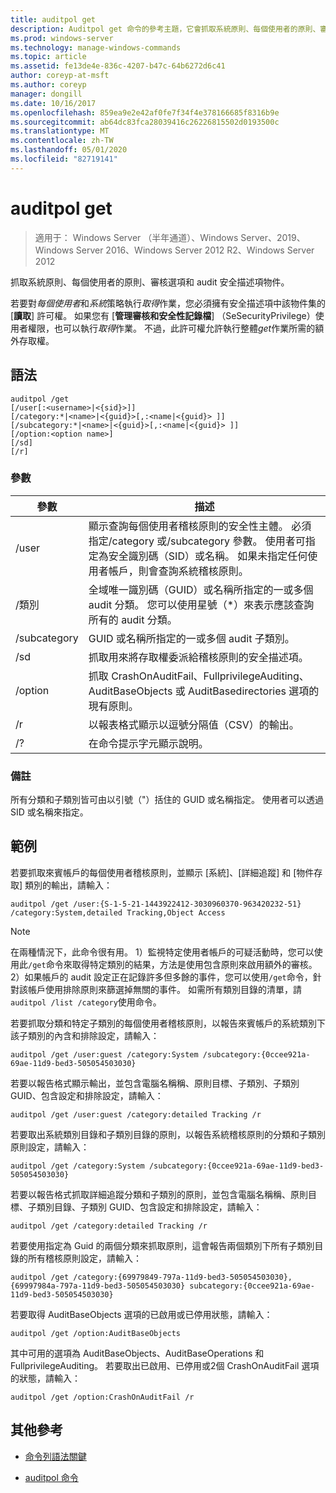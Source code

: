 ```yaml
---
title: auditpol get
description: Auditpol get 命令的參考主題，它會抓取系統原則、每個使用者的原則、審核選項和 audit 安全描述項物件。
ms.prod: windows-server
ms.technology: manage-windows-commands
ms.topic: article
ms.assetid: fe13de4e-836c-4207-b47c-64b6272d6c41
author: coreyp-at-msft
ms.author: coreyp
manager: dongill
ms.date: 10/16/2017
ms.openlocfilehash: 859ea9e2e42af0fe7f34f4e378166685f8316b9e
ms.sourcegitcommit: ab64dc83fca28039416c26226815502d0193500c
ms.translationtype: MT
ms.contentlocale: zh-TW
ms.lasthandoff: 05/01/2020
ms.locfileid: "82719141"
---
```

# <a name="auditpol-get"></a>auditpol get

> 適用于： Windows Server （半年通道）、Windows Server、2019、Windows Server 2016、Windows Server 2012 R2、Windows Server 2012

抓取系統原則、每個使用者的原則、審核選項和 audit 安全描述項物件。

若要對*每個使用者*和*系統*策略執行*取得*作業，您必須擁有安全描述項中該物件集的 [**讀取**] 許可權。 如果您有 [**管理審核和安全性記錄檔**] （SeSecurityPrivilege）使用者權限，也可以執行*取得*作業。 不過，此許可權允許執行整體*get*作業所需的額外存取權。

## <a name="syntax"></a>語法

```
auditpol /get
[/user[:<username>|<{sid}>]]
[/category:*|<name>|<{guid}>[,:<name|<{guid}> ]]
[/subcategory:*|<name>|<{guid}>[,:<name|<{guid}> ]]
[/option:<option name>]
[/sd]
[/r]
```

### <a name="parameters"></a>參數

| 參數 | 描述 |
| --------- | ----------- |
| /user | 顯示查詢每個使用者稽核原則的安全性主體。 必須指定/category 或/subcategory 參數。 使用者可指定為安全識別碼（SID）或名稱。 如果未指定任何使用者帳戶，則會查詢系統稽核原則。 |
| /類別 | 全域唯一識別碼（GUID）或名稱所指定的一或多個 audit 分類。 您可以使用星號（*）來表示應該查詢所有的 audit 分類。 |
| /subcategory | GUID 或名稱所指定的一或多個 audit 子類別。 |
| /sd | 抓取用來將存取權委派給稽核原則的安全描述項。 |
| /option | 抓取 CrashOnAuditFail、FullprivilegeAuditing、AuditBaseObjects 或 AuditBasedirectories 選項的現有原則。 |
| /r | 以報表格式顯示以逗號分隔值（CSV）的輸出。 |
| /? | 在命令提示字元顯示說明。 |

### <a name="remarks"></a>備註

所有分類和子類別皆可由以引號（"）括住的 GUID 或名稱指定。 使用者可以透過 SID 或名稱來指定。

## <a name="examples"></a>範例

若要抓取來賓帳戶的每個使用者稽核原則，並顯示 [系統]、[詳細追蹤] 和 [物件存取] 類別的輸出，請輸入：

```
auditpol /get /user:{S-1-5-21-1443922412-3030960370-963420232-51} /category:System,detailed Tracking,Object Access
```

> [!NOTE]
> 在兩種情況下，此命令很有用。 1）監視特定使用者帳戶的可疑活動時，您可以使用此`/get`命令來取得特定類別的結果，方法是使用包含原則來啟用額外的審核。 2）如果帳戶的 audit 設定正在記錄許多但多餘的事件，您可以使用`/get`命令，針對該帳戶使用排除原則來篩選掉無關的事件。 如需所有類別目錄的清單，請`auditpol /list /category`使用命令。

若要抓取分類和特定子類別的每個使用者稽核原則，以報告來賓帳戶的系統類別下該子類別的內含和排除設定，請輸入：

```
auditpol /get /user:guest /category:System /subcategory:{0ccee921a-69ae-11d9-bed3-505054503030}
```

若要以報告格式顯示輸出，並包含電腦名稱稱、原則目標、子類別、子類別 GUID、包含設定和排除設定，請輸入：

```
auditpol /get /user:guest /category:detailed Tracking /r
```

若要取出系統類別目錄和子類別目錄的原則，以報告系統稽核原則的分類和子類別原則設定，請輸入：

```
auditpol /get /category:System /subcategory:{0ccee921a-69ae-11d9-bed3-505054503030}
```

若要以報告格式抓取詳細追蹤分類和子類別的原則，並包含電腦名稱稱、原則目標、子類別目錄、子類別 GUID、包含設定和排除設定，請輸入：

```
auditpol /get /category:detailed Tracking /r
```

若要使用指定為 Guid 的兩個分類來抓取原則，這會報告兩個類別下所有子類別目錄的所有稽核原則設定，請輸入：

```
auditpol /get /category:{69979849-797a-11d9-bed3-505054503030},{69997984a-797a-11d9-bed3-505054503030} subcategory:{0ccee921a-69ae-11d9-bed3-505054503030}
```

若要取得 AuditBaseObjects 選項的已啟用或已停用狀態，請輸入：

```
auditpol /get /option:AuditBaseObjects
```

其中可用的選項為 AuditBaseObjects、AuditBaseOperations 和 FullprivilegeAuditing。 若要取出已啟用、已停用或2個 CrashOnAuditFail 選項的狀態，請輸入：

```
auditpol /get /option:CrashOnAuditFail /r
```

## <a name="additional-references"></a>其他參考

- [命令列語法關鍵](command-line-syntax-key.md)

- [auditpol 命令](auditpol.md)

